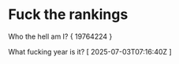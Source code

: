 # Fuck the rankings

Who the hell am I?
{ 19764224 }

What fucking year is it?
[ 2025-07-03T07:16:40Z ]
